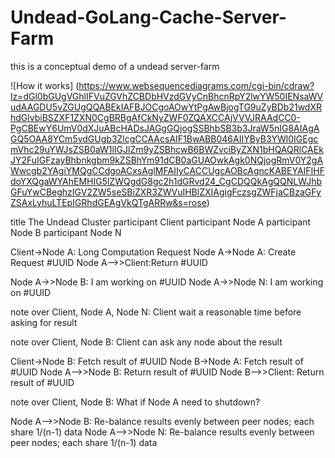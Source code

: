 # Undead-GoLang-Cache-Server-Farm


this is a conceptual demo of a undead server-farm

![How it works] (https://www.websequencediagrams.com/cgi-bin/cdraw?lz=dGl0bGUgVGhlIFVuZGVhZCBDbHVzdGVyCnBhcnRpY2lwYW50IENsaWVudAAGDU5vZGUgQQABEkIAFBJOCgoAOwYtPgAwBjogTG9uZyBDb21wdXRhdGlvbiBSZXF1ZXN0CgBRBgAfCkNyZWF0ZQAXCCAjVVVJRAAdCC0-PgCBEwY6UmV0dXJuABcHADsJAGgGQjogSSBhbSB3b3JraW5nIG8AIAgAGQ5OAA8YCm5vdGUgb3ZlcgCCAAcsAIF1BwABB046AIIYByB3YWl0IGEgcmVhc29uYWJsZSB0aW1lIGJlZm9yZSBhcwB6BWZvciByZXN1bHQAQRlCAEkJY2FuIGFzayBhbnkgbm9kZSBhYm91dCB0aGUAOwkAgk0NQjogRmV0Y2gAWwcgb2YAgiYMQgCCdgoACxsAglMFAIIyCACCUgcAOBcAgncKABEYAIFIHFdoYXQgaWYAhEMHIG5lZWQgdG8gc2h1dGRvd24_CgCDQQkAgQQNLWJhbGFuYwCBeghzIGV2ZW5seSBiZXR3ZWVuIHBlZXIAgigFczsgZWFjaCBzaGFyZSAxLyhuLTEpIGRhdGEAgVkQTgARRw&s=rose)

title The Undead Cluster
participant Client
participant Node A
participant Node B
participant Node N

Client->Node A: Long Computation Request
Node A->Node A: Create Request #UUID
Node A-->>Client:Return #UUID

Node A->>Node B: I am working on #UUID
Node A->>Node N: I am working on #UUID

note over Client, Node A, Node N: Client wait a reasonable time before asking for result

note over Client, Node B: Client can ask any node about the result

Client->Node B: Fetch result of #UUID
Node B->Node A: Fetch result of #UUID
Node A-->>Node B: Return result of #UUID
Node B-->>Client: Return result of #UUID


note over Client, Node B: What if Node A need to shutdown?


Node A-->>Node B: Re-balance results evenly between peer nodes; each share 1/(n-1) data
Node A-->>Node N: Re-balance results evenly between peer nodes; each share 1/(n-1) data
